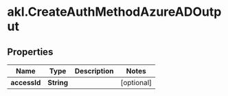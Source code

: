 # akl.CreateAuthMethodAzureADOutput

## Properties

Name | Type | Description | Notes
------------ | ------------- | ------------- | -------------
**accessId** | **String** |  | [optional] 


